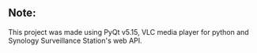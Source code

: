 ## Note:
This project was made using PyQt v5.15, VLC media player for python and Synology Surveillance Station's web API.

